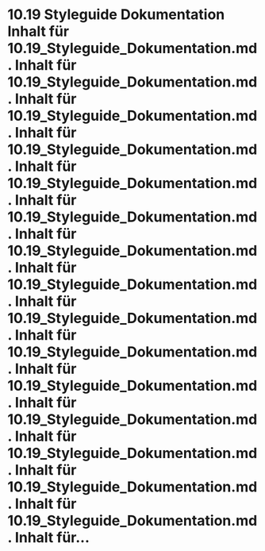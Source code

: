 # 10.19 Styleguide Dokumentation Inhalt für 10.19_Styleguide_Dokumentation.md. Inhalt für 10.19_Styleguide_Dokumentation.md. Inhalt für 10.19_Styleguide_Dokumentation.md. Inhalt für 10.19_Styleguide_Dokumentation.md. Inhalt für 10.19_Styleguide_Dokumentation.md. Inhalt für 10.19_Styleguide_Dokumentation.md. Inhalt für 10.19_Styleguide_Dokumentation.md. Inhalt für 10.19_Styleguide_Dokumentation.md. Inhalt für 10.19_Styleguide_Dokumentation.md. Inhalt für 10.19_Styleguide_Dokumentation.md. Inhalt für 10.19_Styleguide_Dokumentation.md. Inhalt für 10.19_Styleguide_Dokumentation.md. Inhalt für 10.19_Styleguide_Dokumentation.md. Inhalt für 10.19_Styleguide_Dokumentation.md. Inhalt für 10.19_Styleguide_Dokumentation.md. Inhalt für...